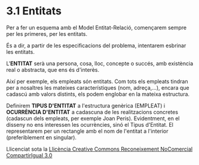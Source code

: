 # 3.1 Entitats

Per a fer un esquema amb el Model Entitat-Relació, començarem sempre per les
primeres, per les entitats.

És a dir, a partir de les especificacions del problema, intentarem esbrinar
les entitats.

L'**ENTITAT** serà una persona, cosa, lloc, concepte o succés, amb existència
real o abstracta, que ens és d'interès.

Així per exemple, els empleats són entitats. Com tots els empleats tindran per
a nosaltres les mateixes característiques (nom, adreça,...), encara que
cadascú amb valors distints, els podem englobar en la mateixa estructura.

Definirem **TIPUS D'ENTITAT** a l'estructura genèrica (EMPLEAT) i **OCURRÈNCIA
D'ENTITAT** a cadascuna de les realitzacions concretes (cadascun dels
empleats, per exemple Joan Peris). Evidentment, en el disseny no ens
interessen les ocurrències, sinó el Tipus d'Entitat. El representarem per un
rectangle amb el nom de l'entitat a l'interior (preferiblement en singular).



Llicenciat sota la  [Llicència Creative Commons Reconeixement NoComercial
CompartirIgual 3.0](http://creativecommons.org/licenses/by-nc-sa/3.0/)


